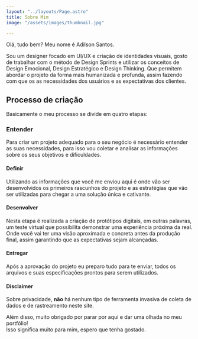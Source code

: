 ```yaml
---
layout: "../layouts/Page.astro"
title: Sobre Mim
image: "/assets/images/thumbnail.jpg"

---
```


Olá, tudo bem? Meu nome é Adilson Santos.

Sou um designer focado em UI/UX e criação de identidades visuais, gosto de trabalhar com o método de Design Sprints e utilizar os conceitos de Design Emocional, Design Estratégico e Design Thinking. Que permitem abordar o projeto da forma mais humanizada e profunda, assim fazendo com que os as necessidades dos usuários e as expectativas dos clientes.

## Processo de criação

Basicamente o meu processo se divide em quatro etapas:

### Entender

Para criar um projeto adequado para o seu negócio é necessário entender as suas necessidades, para isso vou coletar e analisar as informações sobre os seus objetivos e dificuldades.

#### Definir

Utilizando as informações que você me enviou aqui é onde vão ser desenvolvidos os primeiros rascunhos do projeto e as estratégias que vão ser utilizadas para chegar a uma solução única e cativante.

#### Desenvolver

Nesta etapa é realizada a criação de protótipos digitais, em outras palavras, um teste virtual que possibilita demonstrar uma experiência próxima da real. Onde você vai ter uma visão aproximada e concreta antes da produção final, assim garantindo que as expectativas sejam alcançadas.

#### Entregar

Após a aprovação do projeto eu preparo tudo para te enviar, todos os arquivos e suas especificações prontos para serem utilizados.

#### Disclaimer

Sobre privacidade, **não** há nenhum tipo de ferramenta invasiva de coleta de dados e de rastreamento neste site.

Além disso, muito obrigado por parar por aqui e dar uma olhada no meu portfólio!\
Isso significa muito para mim, espero que tenha gostado.

